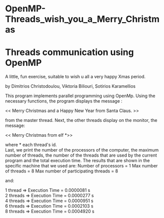 # OpenMP-Threads_wish_you_a_Merry_Christmas
 
                                                                                           
# Threads communication using OpenMP

A little, fun exercise, suitable to wish u all a very happy Xmas period.

by Dimitrios Christodoulou, Viktoria Biliouri, Sotirios Karamellios



This program implements parallel programming using OpenMp. Using the necessary functions, the program displays the message :

<< Merry Christmas  and a Happy New Year from Santa Claus. >>

from the master thread. Next, the other threads display on the monitor, the message:

<< Merry Christmas from elf  *>>

where * each thread's id.                                                                                                                                                                                                                                        
Last, we print the number of the processors of the computer, the maximum number of threads,  the number of the threads that are used by the current program and the total execution time.
The results that are shown in the specific machine that we used are:
Number of processors = 1
Max number of threads = 8
Max number of participating threads = 8

and:

1 thread => Execution Time = 0.0000081 s                                                                                                                                                                                                          
2 threads => Execution Time = 0.0000277 s                                                                                                  
4 threads => Execution Time = 0.0000951 s                                                                                                                                                                                                                                          
6 threads => Execution Time = 0.0002103 s                                                                                                                                                                                                                                           
8 threads => Execution Time = 0.0004920 s
